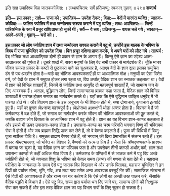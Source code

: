  

इति राज्ञ उपादिश्य विप्रा जातककोविदा: । लब्धापचितय: सर्वे प्रतिजग्मु: स्वकान् गृहान् ॥ २९॥ **शब्दार्थ** 

**इति—** **इस प्रकार** **; राज्ञे—** **राजा को** **; उपादिश्य—** **उपदेश देकर** **; विप्रा:—** **वेदों में पारगंत व्यक्ति** **; जातक-कोविदा:—** **फलित** **ज्योतिष में तथा जन्मोत्सव सश्पन्न कराने में पटु व्यक्ति** **; लब्ध-अपचितय:—** **जिन्हें पारिश्रमिक के रूप में प्रचुर राशि प्राप्त हो** **चुकी थी** **; सर्वे—** **वे सब** **; प्रतिजग्मु:—** **वापस चले गये** **; स्वकान्—** **अपने-अपने** **; गृहान्—** **घरों को।** **.** 

**इस प्रकार जो लोग ज्योतिष ज्ञान में तथा जन्मोत्सव सश्पन्न कराने में पटु थे, उन्होंने इस** **बालक के भविष्य के विषय में राजा युधिष्ठिर को उपदेश दिया। फिर प्रचुर दक्षिणा प्राप्त करके,** **वे अपने घरों को लौट गये।** **तात्पर्य** : वेद भौतिक तथा आध्याति्मक दोनों ही प्रकार से ज्ञान के आगार हैं। किन्तु ऐसे ज्ञान का उद्देश्य आत्म-साक्षात्कार की पूर्णता है। दूसरे शब्दों में, सवय मनुष्यों के लिए वेद सभी प्रकार से मार्गदर्शक हैं। चूँकि मानव जीवन समस्त प्रकार के कष्टों से छुटकारा पाने का सुअवसर है, अतएव वेदों के ज्ञान द्वारा इसका समुचित ढंग से पथ-प्रदर्शन होता है—चाहे वह भौतिक आवश्यकताएँ हों या आध्यात्मिक मोक्ष। मनुष्यों का ऐसा विशेष वर्ग, जो वेदों के ज्ञान में समॢपत होकर लगा रहता था, विप्र अर्थात् वैदिक ज्ञान का स्नातक कहलाता था। वेदों में ज्ञान की विभिन्न शाखाएँ हैं, जिनमें से ज्योतिष तथा आयुर्वेद दो महत्त्वपूर्ण शाखाएँ हैं, जो सामान्य जन के लिए आवश्यक हैं। अतएव, बुद्धिमान लोग, जिन्हें सामान्यतया ब्राह्मण कहा जाता है, वैदिक ज्ञान की विभिन्न शाखाओं में पारंगत होकर समाज का मार्गदर्शन करते थे। यहाँ तक कि ऐसे बुद्धिमान व्यकि्त धनुर्वेद में भी पारंगत होते थे। और विप्रगण ज्ञान के इस अनुभाग के भी शिक्षक होते थे, यथा द्रोणाचार्य, कृपाचार्य इत्यादि हुए हैं। यहाँ पर वॢणत *विप्र* शब्द महत्त्वपूर्ण है। *विप्रों* तथा *ब्राह्मणों* में थोड़ा अन्तर होता है। विप्रगण वे हैं जो कर्मकाण्ड में दक्ष होते हैं, जो समाज का मार्गदर्शन करके जीवन की भौतिक आवश्कताओं की पूॢत करते थे, जबकि ब्राह्मण लोग दिव्यता के आध्यात्मिक ज्ञान में पटु होते हैं। ज्ञान का यह विभाग ज्ञान-काण्ड कहलाता है और इससे भी ऊपर उपासना-काण्ड होता है। उपासना-काण्ड का चरम परिणति भगवान् विष्णु की भक्तिमय सेवा में होती है और जब ब्राह्मण सिद्धि प्राप्त कर लेते हैं, तो वे वैष्णव कहलाते हैं। पूजा की विधियों में विष्णु-पूजा सर्वोच्च विधि है। समुन्नत ब्राह्मण वैष्णव होते हैं, जो भगवान् की दिव्य प्रेमाभक्ति में संलग्न रहते हैं। इस प्रकार *श्रीमद्भागवत,* जो भक्ति का विज्ञान है, वैष्णवों को अत्यन्त प्रिय है। जैसा कि *श्रीमद्भागवत* के प्रारश्भ में बताया जा चुका है, यह वैदिक ज्ञान का परिपक्व फल है और उपरोक्त तीनों काण्डों अर्थात् कर्म, ज्ञान तथा उपासना काण्डों से कहीं अधिक श्रेष्ठ विषय है। कर्मकाण्ड के पण्डितों में से जातक कर्म में पटु विप्र अच्छे ज्योतिषी होते थे, जो नवजात शिशु के भविष्य को केवल समय (लग्न) की गणना से बता देते थे। महाराज परीक्षित के जन्मकाल के समय ऐसे पटु जातक विप्र विद्यमान थे और उनके पितामह, महाराज युधिष्ठिर ने इन विप्रों को पर्याप्त सोना, भूमि, गाँव, अन्न तथा गाय समेत अन्य आवश्यक वस्तुएँ भेंट कीं। सामाजिक संरचना में ऐसे विप्रों की आवश्यकता है और राज्य का यह कर्तव्य है कि ऐसे लोगों का अच्छी तरह पालन करे, जैसाकि वैदिक पद्धति में विधान है। ऐसे पटु विप्र, राज्य द्वारा पर्याप्त धन दिए जाने पर, सामान्य लोगों की नि:शुल्क सेवा कर सकते हैं और इस तरह वैदिक ज्ञान का यह विभाग सबों के लिए सुलभ हो सकता है। 